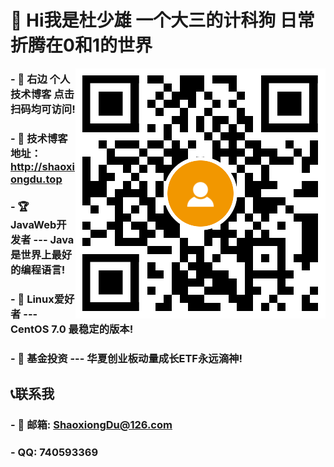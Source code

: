 #  👋  Hi我是杜少雄 一个大三的计科狗  日常折腾在0和1的世界

<a target="_blank" href="http://shaoxiongdu.top"><img align="right" alt="我的技术博客" title="我的技术博客" src="https://github.com/ShaoxiongDu/ShaoxiongDu/blob/main/blogQR.png" /> </a>

### - 💖 右边 个人技术博客 点击扫码均可访问!

### - 💬 技术博客地址：http://shaoxiongdu.top
### - 🏆 JavaWeb开发者 --- Java是世界上最好的编程语言! 
### - 🙌 Linux爱好者 --- CentOS 7.0 最稳定的版本! 
### - 🧾 基金投资 --- 华夏创业板动量成长ETF永远滴神!  

## 📞联系我
### - 📧 邮箱: ShaoxiongDu@126.com
### - QQ: 740593369

